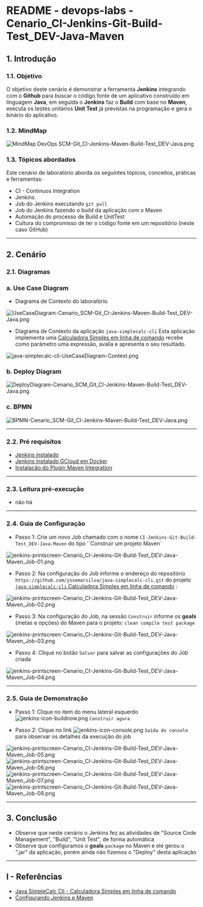 # README - devops-labs - Cenario_CI-Jenkins-Git-Build-Test_DEV-Java-Maven

## 1. Introdução

### 1.1. Objetivo
O objetivo deste cenário é demonstrar a ferramenta **Jenkins** integrando com o **Github** para buscar o código fonte de um aplicativo construído em linguagem **Java**, em seguida o **Jenkins** faz o **Build** com base no **Maven**, executa os testes unitários **Unit Test** já previstas na programação e gera o binário do aplicativo.

### 1.2. MindMap
![MindMap DevOps SCM-Git_CI-Jenkins-Maven-Build-Test_DEV-Java.png](mind-maps/MindMap%20DevOps%20SCM-Git_CI-Jenkins-Maven-Build-Test_DEV-Java.png)


### 1.3. Tópicos abordados
Este cenário de laboratório aborda os seguintes tópicos, conceitos, práticas e ferramentas:
* CI - Continuos Integration
* Jenkins
* Job do Jenkins executando `git pull`
* Job do Jenkins fazendo o build da aplicação com o Maven
* Automação do processo de Build e UnitTest
* Cultura do compromisso de ter o código fonte em um repositório (neste caso GitHub)

---
## 2. Cenário

### 2.1. Diagramas 

### a. Use Case Diagram

* Diagrama de Contexto do laboratório


![UseCaseDiagram-Cenario_SCM-Git_CI-Jenkins-Maven-Build-Test_DEV-Java.png](uml-diagrams/UseCaseDiagram-Cenario_SCM-Git_CI-Jenkins-Maven-Build-Test_DEV-Java.png)

* Diagrama de Contexto da aplicação `java-simplecalc-cli`
Esta aplicação implementa uma [Calculadora Simples em linha de comando](https://github.com/josemarsilva/java-simplecalc-cli) recebe como parâmetro uma expressão, avalia e apresenta o seu resultado.

![java-simplecalc-cli-UseCaseDiagram-Context.png](https://github.com/josemarsilva/java-simplecalc-cli/blob/master/doc/UseCaseDiagram-Context.png)


### b. Deploy Diagram
![DeployDiagram-Cenario_SCM_Git_CI-Jenkins-Maven-Build-Test_DEV-Java.png](uml-diagrams/DeployDiagram-Cenario_SCM_Git_CI-Jenkins-Maven-Build-Test_DEV-Java.png)



### c. BPMN
![BPMN-Cenario_SCM-Git_CI-Jenkins-Maven-Build-Test_DEV-Java.png](bpmn-diagrams/BPMN-Cenario_SCM-Git_CI-Jenkins-Maven-Build-Test_DEV-Java.png)


---
### 2.2. Pré requisitos

* [Jenkins instalado](https://github.com/josemarsilva/eval-jenkins)
* [Jenkins instalado GCloud em Docker](https://github.com/josemarsilva/googlecloudplatform#gcloud-engine---jenkins-using-docker)
* [Instalação do Plugin Maven Integration](https://github.com/josemarsilva/eval-jenkins/blob/master/doc/README-GuiaConfiguracao-MavenJenkins.md)


---
### 2.3. Leitura pré-execução

* não há

---
### 2.4. Guia de Configuração

* Passo 1: Crie um novo Job chamado com o nome `CI-Jenkins-Git-Build-Test_DEV-Java-Maven` do tipo ``Construir um projeto Maven`

![jenkins-printscreen-Cenario_CI-Jenkins-Git-Build-Test_DEV-Java-Maven_Job-01.png](images/jenkins-printscreen-Cenario_CI-Jenkins-Git-Build-Test_DEV-Java-Maven_Job-01.png)

* Passo 2: Na configuração do Job informe o endereço do repositório `https://github.com/josemarsilva/java-simplecalc-cli.git` do projeto [`java-simplecalc-cli` Calculadora Simples em linha de comando](https://github.com/josemarsilva/java-simplecalc-cli) :

![jenkins-printscreen-Cenario_CI-Jenkins-Git-Build-Test_DEV-Java-Maven_Job-02.png](images/jenkins-printscreen-Cenario_CI-Jenkins-Git-Build-Test_DEV-Java-Maven_Job-02.png)

* Passo 3: Na configuração do Job, na sessão `Construir` informe os __goals__ (metas e opções) do Maven para o projeto: `clean compile test package`

![jenkins-printscreen-Cenario_CI-Jenkins-Git-Build-Test_DEV-Java-Maven_Job-03.png](images/jenkins-printscreen-Cenario_CI-Jenkins-Git-Build-Test_DEV-Java-Maven_Job-03.png)

* Passo 4: Clique no botão `Salvar` para salvar as configurações do Job criada

![jenkins-printscreen-Cenario_CI-Jenkins-Git-Build-Test_DEV-Java-Maven_Job-04.png](images/jenkins-printscreen-Cenario_CI-Jenkins-Git-Build-Test_DEV-Java-Maven_Job-04.png)


---
### 2.5. Guia de Demonstração

* Passo 1: Clique no item do menu lateral esquerdo ![jenkins-icon-buildnow.png](images/jenkins-icon-buildnow.png) `Construir agora`

* Passo 2: Clique no link ![jenkins-icon-console.png](images/jenkins-icon-console.png) `Saída do console` para observar os detalhes da execução do job

![jenkins-printscreen-Cenario_CI-Jenkins-Git-Build-Test_DEV-Java-Maven_Job-05.png](images/jenkins-printscreen-Cenario_CI-Jenkins-Git-Build-Test_DEV-Java-Maven_Job-05.png)
![jenkins-printscreen-Cenario_CI-Jenkins-Git-Build-Test_DEV-Java-Maven_Job-06.png](images/jenkins-printscreen-Cenario_CI-Jenkins-Git-Build-Test_DEV-Java-Maven_Job-06.png)
![jenkins-printscreen-Cenario_CI-Jenkins-Git-Build-Test_DEV-Java-Maven_Job-07.png](images/jenkins-printscreen-Cenario_CI-Jenkins-Git-Build-Test_DEV-Java-Maven_Job-07.png)
![jenkins-printscreen-Cenario_CI-Jenkins-Git-Build-Test_DEV-Java-Maven_Job-08.png](images/jenkins-printscreen-Cenario_CI-Jenkins-Git-Build-Test_DEV-Java-Maven_Job-08.png)



---
## 3. Conclusão
* Observe que neste cenário o Jenkins fez as atividades de "Source Code Management", "Build", "Unit Test", de forma automática
* Observe que configuramos o __goals__ `package` no Maven e ele gerou o ".jar" da aplicação, porém ainda não fizemos o "Deploy" desta aplicação 

---
## I - Referências

* [Java SimpleCalc Cli - Calculadora Simples em linha de comando](https://github.com/josemarsilva/java-simplecalc-cli)
* [Configurando Jenkins e Maven](https://www.tutorialspoint.com/jenkins/jenkins_maven_setup.htm)
